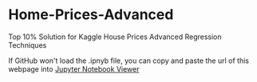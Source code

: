 # Home-Prices-Advanced
Top 10% Solution for Kaggle House Prices Advanced Regression Techniques


If GitHub won't load the .ipnyb file, you can copy and paste the url of this webpage into [Jupyter Notebook Viewer](https://github.com/AahilShaikh/Titanic-Predictions)
